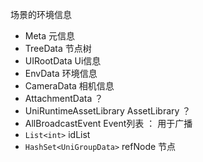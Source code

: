 
场景的环境信息

- Meta 元信息
- TreeData  节点树
- UIRootData Ui信息
- EnvData 环境信息
- CameraData 相机信息
- AttachmentData  ？
- UniRuntimeAssetLibrary AssetLibrary ？
- AllBroadcastEvent Event列表 ： 用于广播
- `List<int>` idList
- `HashSet<UniGroupData>`  refNode 节点


